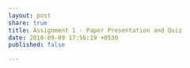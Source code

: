 ```yaml
---
layout: post
share: true
title: Assignment 1 - Paper Presentation and Quiz
date: 2018-09-09 17:56:19 +0530
published: false

---
```

